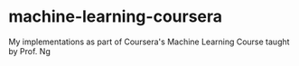 # machine-learning-coursera
My implementations as part of Coursera's Machine Learning Course taught by Prof. Ng 
